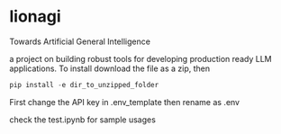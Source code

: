 # lionagi

Towards Artificial General Intelligence

a project on building robust tools for developing production ready LLM applications. 
To install download the file as a zip, then
```python
pip install -e dir_to_unzipped_folder
```
First change the API key in .env_template then rename as .env

check the test.ipynb for sample usages